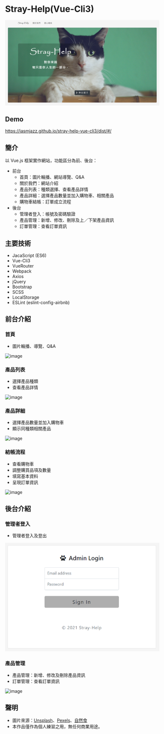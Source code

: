 # Stray-Help(Vue-Cli3)

![image](https://github.com/jasmjazz/stray-help-vue-cli3/blob/master/src/assets/demo/home.png)

## Demo

https://jasmjazz.github.io/stray-help-vue-cli3/dist/#/


## 簡介

以 Vue.js 框架實作網站，功能區分為前、後台：  
* 前台  
  *   首頁：圖片輪播、網站導覽、Q&A  
  *   關於我們：網站介紹  
  *   產品列表：種類選擇、查看產品詳情  
  *   產品詳細：選擇產品數量並加入購物車、相關產品  
  *   購物車結帳：訂單成立流程  
* 後台  
  *   管理者登入：帳號及密碼驗證  
  *   產品管理：新增、修改、刪除及上／下架產品資訊  
  *   訂單管理：查看訂單資訊


## 主要技術
*  JacaScript (ES6)
*  Vue-Cli3
*  VueRouter
*  Webpack
*  Axios
*  jQuery
*  Bootstrap
*  SCSS
*  LocalStorage
*  ESLint (eslint-config-airbnb)  

## 前台介紹  
### 首頁  
*  圖片輪播、導覽、Q&A  
  
![image](https://github.com/jasmjazz/stray-help-vue-cli3/blob/master/src/assets/demo/home.gif)

### 產品列表  
*  選擇產品種類  
*  查看產品詳情  
  
![image](https://github.com/jasmjazz/stray-help-vue-cli3/blob/master/src/assets/demo/products.gif)  
  
### 產品詳細  
*  選擇產品數量並加入購物車  
*  顯示同種類相關產品  
  
![image](https://github.com/jasmjazz/stray-help-vue-cli3/blob/master/src/assets/demo/detail.gif)  
  
### 結帳流程  
*  查看購物車
*  調整購買品項及數量
*  填寫基本資料
*  呈現訂單資訊  
  
![image](https://github.com/jasmjazz/stray-help-vue-cli3/blob/master/src/assets/demo/check.gif)  
  
## 後台介紹  
### 管理者登入  
*  管理者登入及登出 
  
![image](https://github.com/jasmjazz/stray-help-vue-cli3/blob/master/src/assets/demo/login.png)  

### 產品管理  
*  產品管理：新增、修改及刪除產品資訊  
*  訂單管理：查看訂單資訊  
  
![image](https://github.com/jasmjazz/stray-help-vue-cli3/blob/master/src/assets/demo/dashboard.gif)

## 聲明
*  圖片來源：[Unsplash](https://unsplash.com/)、[Pexels](https://www.pexels.com/zh-tw/)、[自然食](https://www.natural10.com.tw/)
*  本作品僅作為個人練習之用，無任何商業用途。

